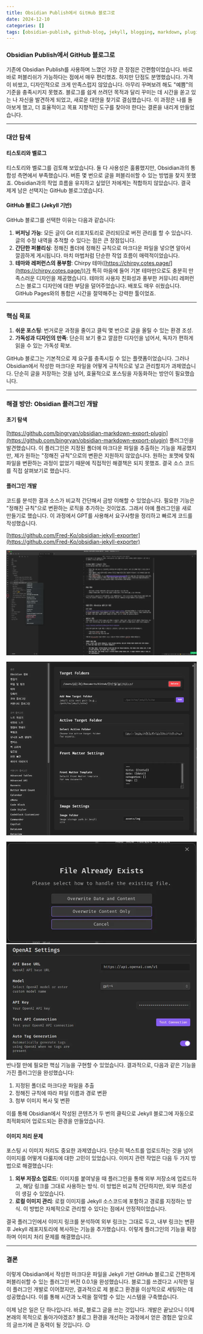 ```yaml
---
title: Obsidian Publish에서 GitHub 블로그로
date: 2024-12-10
categories: []
tags: [obsidian-publish, github-blog, jekyll, blogging, markdown, plugin-development, version-control, web-publishing, user-interface, content-management]
---
```

### Obsidian Publish에서 GitHub 블로그로

기존에 Obsidian Publish를 사용하며 느꼈던 가장 큰 장점은 간편함이었습니다. 바로바로 퍼블리쉬가 가능하다는 점에서 매우 편리했죠. 하지만 단점도 분명했습니다. 가격이 비쌌고, 디자인적으로 크게 만족스럽지 않았습니다. 아무리 꾸며보려 해도 "예쁨"의 기준을 충족시키지 못했죠. 블로그를 쉽게 쓰려던 목적과 달리 꾸미는 데 시간을 쏟고 있는 나 자신을 발견하게 되었고, 새로운 대안을 찾기로 결심했습니다. 이 과정은 나를 돌아보게 했고, 더 효율적이고 목표 지향적인 도구를 찾아야 한다는 결론을 내리게 만들었습니다.

---

### 대안 탐색

#### 티스토리와 벨로그
티스토리와 벨로그를 검토해 보았습니다. 둘 다 사용성은 훌륭했지만, Obsidian과의 통합성 측면에서 부족했습니다. 버튼 몇 번으로 글을 퍼블리쉬할 수 있는 방법을 찾지 못했죠. Obsidian과의 작업 흐름을 유지하고 싶었던 저에게는 적합하지 않았습니다. 결국 제게 남은 선택지는 GitHub 블로그였습니다.

#### GitHub 블로그 (Jekyll 기반)
GitHub 블로그를 선택한 이유는 다음과 같습니다:

1. **버저닝 가능**: 모든 글이 Git 리포지토리로 관리되므로 버전 관리를 할 수 있습니다. 글의 수정 내역을 추적할 수 있다는 점은 큰 장점입니다.
2. **간단한 퍼블리싱**: 정해진 폴더에 정해진 규칙으로 마크다운 파일을 넣으면 알아서 깔끔하게 게시됩니다. 마치 마법처럼 단순한 작업 흐름이 매력적이었습니다.
3. **테마와 레퍼런스의 풍부함**: Chirpy 테마([https://chirpy.cotes.page/](https://chirpy.cotes.page/))가 특히 마음에 들어 기본 테마만으로도 충분히 만족스러운 디자인을 제공했습니다. 테마의 사용자 친화성과 풍부한 커뮤니티 레퍼런스는 블로그 디자인에 대한 부담을 덜어주었습니다. 배포도 매우 쉬웠습니다. GitHub Pages와의 통합은 시간을 절약해주는 강력한 툴이었죠.

---

### 핵심 목표

1. **쉬운 포스팅**: 번거로운 과정을 줄이고 클릭 몇 번으로 글을 올릴 수 있는 환경 조성.
2. **가독성과 디자인의 만족**: 단순히 보기 좋고 깔끔한 디자인을 넘어서, 독자가 편하게 읽을 수 있는 가독성 확보.

GitHub 블로그는 기본적으로 제 요구를 충족시킬 수 있는 플랫폼이었습니다. 그러나 Obsidian에서 작성한 마크다운 파일을 어떻게 규칙적으로 넣고 관리할지가 과제였습니다. 단순히 글을 저장하는 것을 넘어, 효율적으로 포스팅을 자동화하는 방안이 필요했습니다.

---

### 해결 방안: Obsidian 플러그인 개발

#### 초기 탐색
[https://github.com/bingryan/obsidian-markdown-export-plugin](https://github.com/bingryan/obsidian-markdown-export-plugin) 플러그인을 발견했습니다. 이 플러그인은 지정된 폴더에 마크다운 파일을 추출하는 기능을 제공했지만, 제가 원하는 "정해진 규칙"으로의 변환은 지원하지 않았습니다. 원하는 포맷에 맞춰 파일을 변환하는 과정이 없었기 때문에 직접적인 해결책은 되지 못했죠. 결국 소스 코드를 직접 살펴보기로 했습니다.

#### 플러그인 개발
코드를 분석한 결과 소스가 비교적 간단해서 금방 이해할 수 있었습니다. 필요한 기능은 "정해진 규칙"으로 변환하는 로직을 추가하는 것이었죠. 그래서 아예 플러그인을 새로 만들기로 했습니다. 이 과정에서 GPT를 사용해서 요구사항을 정리하고 빠르게 코드를 작성했습니다.

[https://github.com/Fred-Ko/obsidian-jekyll-exporter](https://github.com/Fred-Ko/obsidian-jekyll-exporter)

![](assets/img/pasted-image-20241210200020.webp)

![](assets/img/pasted-image-20241210210713.webp)

![](assets/img/pasted-image-20241211013304.png)
![](assets/img/pasted-image-20241211030549.png)
반나절 만에 필요한 핵심 기능을 구현할 수 있었습니다. 결과적으로, 다음과 같은 기능을 가진 플러그인을 완성했습니다:

1. 지정된 폴더로 마크다운 파일을 추출
2. 정해진 규칙에 따라 파일 이름과 경로 변환
3. 첨부 이미지 복사 및 변환

이를 통해 Obsidian에서 작성된 콘텐츠가 두 번의 클릭으로 Jekyll 블로그에 자동으로 최적화되어 업로드되는 환경을 만들었습니다.

#### 이미지 처리 문제
포스팅 시 이미지 처리도 중요한 과제였습니다. 단순히 텍스트를 업로드하는 것을 넘어 이미지를 어떻게 다룰지에 대한 고민이 있었습니다. 이미지 관련 작업은 다음 두 가지 방법으로 해결했습니다:

1. **외부 저장소 업로드**: 이미지를 붙여넣을 때 플러그인을 통해 외부 저장소에 업로드하고, 해당 링크를 그대로 사용하는 방식. 이 방법은 비교적 간단하지만, 외부 의존성이 생길 수 있었습니다.
2. **로컬 이미지 관리**: 로컬 이미지를 Jekyll 소스코드에 포함하고 경로를 지정하는 방식. 이 방법은 자체적으로 관리할 수 있다는 점에서 안정적이었습니다.

결국 플러그인에서 이미지 링크를 분석하여 외부 링크는 그대로 두고, 내부 링크는 변환 후 Jekyll 레포지토리에 복사하는 기능을 추가했습니다. 이렇게 플러그인의 기능을 확장하며 이미지 처리 문제를 해결했습니다.

---
### 결론

이렇게 Obsidian에서 작성한 마크다운 파일을 Jekyll 기반 GitHub 블로그로 간편하게 퍼블리쉬할 수 있는 플러그인 버전 0.0.1을 완성했습니다. 블로그를 쓰겠다고 시작한 일이 플러그인 개발로 이어졌지만, 결과적으로 제 블로그 환경을 이상적으로 세팅하는 데 성공했습니다. 이를 통해 시간과 노력을 절약할 수 있는 시스템을 구축했습니다.

이제 남은 일은 단 하나입니다. 바로, 블로그 글을 쓰는 것입니다. 개발은 끝났으니 이제 본래의 목적으로 돌아가야겠죠? 블로그 환경을 개선하는 과정에서 얻은 경험은 앞으로의 글쓰기에 큰 동력이 될 것입니다. 😉